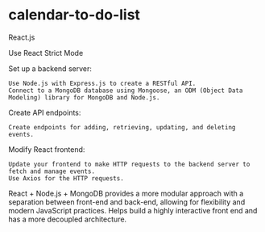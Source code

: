 # calendar-to-do-list
React.js

Use React Strict Mode 


Set up a backend server:

    Use Node.js with Express.js to create a RESTful API.
    Connect to a MongoDB database using Mongoose, an ODM (Object Data Modeling) library for MongoDB and Node.js.

Create API endpoints:

    Create endpoints for adding, retrieving, updating, and deleting events.

Modify React frontend:

    Update your frontend to make HTTP requests to the backend server to fetch and manage events.
    Use Axios for the HTTP requests.

React + Node.js + MongoDB provides a more modular approach with a separation between front-end and back-end, allowing for flexibility and modern JavaScript practices. Helps build a highly interactive front end and has a more decoupled architecture.
